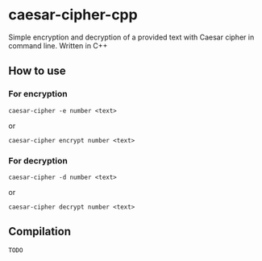 # caesar-cipher-cpp

Simple encryption and decryption of a provided text with Caesar cipher in command line. Written in C++

## How to use

### For encryption

    caesar-cipher -e number <text>
or
    
    caesar-cipher encrypt number <text>
  
### For decryption

    caesar-cipher -d number <text>
or

    caesar-cipher decrypt number <text>
    
## Compilation

    TODO
